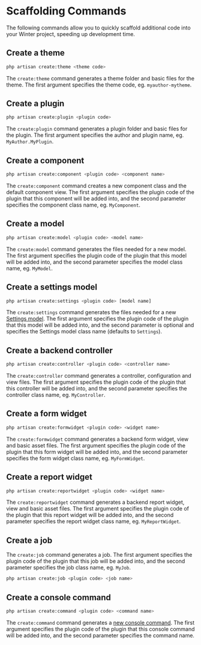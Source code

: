 # Scaffolding Commands

The following commands allow you to quickly scaffold additional code into your Winter project, speeding up development time.

## Create a theme

```bash
php artisan create:theme <theme code>
```

The `create:theme` command generates a theme folder and basic files for the theme. The first argument specifies the theme code, eg. `myauthor-mytheme`.

## Create a plugin

```bash
php artisan create:plugin <plugin code>
```

The `create:plugin` command generates a plugin folder and basic files for the plugin. The first argument specifies the author and plugin name, eg. `MyAuthor.MyPlugin`.

## Create a component

```bash
php artisan create:component <plugin code> <component name>
```

The `create:component` command creates a new component class and the default component view. The first argument specifies the plugin code of the plugin that this component will be added into, and the second parameter specifies the component class name, eg. `MyComponent`.

## Create a model

```bash
php artisan create:model <plugin code> <model name>
```

The `create:model` command generates the files needed for a new model. The first argument specifies the plugin code of the plugin that this model will be added into, and the second parameter specifies the model class name, eg. `MyModel`.

## Create a settings model

```bash
php artisan create:settings <plugin code> [model name]
```

The `create:settings` command generates the files needed for a new [Settings model](../plugin/settings#database-settings). The first argument specifies the plugin code of the plugin that this model will be added into, and the second parameter is optional and specifies the Settings model class name (defaults to `Settings`).

## Create a backend controller

```bash
php artisan create:controller <plugin code> <controller name>
```

The `create:controller` command generates a controller, configuration and view files. The first argument specifies the plugin code of the plugin that this controller will be added into, and the second parameter specifies the controller class name, eg. `MyController`.

## Create a form widget

```bash
php artisan create:formwidget <plugin code> <widget name>
```

The `create:formwidget` command generates a backend form widget, view and basic asset files. The first argument specifies the plugin code of the plugin that this form widget will be added into, and the second parameter specifies the form widget class name, eg. `MyFormWidget`.

## Create a report widget

```bash
php artisan create:reportwidget <plugin code> <widget name>
```

The `create:reportwidget` command generates a backend report widget, view and basic asset files. The first argument specifies the plugin code of the plugin that this report widget will be added into, and the second parameter specifies the report widget class name, eg. `MyReportWidget`.

## Create a job

The `create:job` command generates a job. The first argument specifies the plugin code of the plugin that this job will be added into, and the second parameter specifies the job class name, eg. `MyJob`.

```bash
php artisan create:job <plugin code> <job name>
```

## Create a console command

```bash
php artisan create:command <plugin code> <command name>
```

The `create:command` command generates a [new console command](../console/development). The first argument specifies the plugin code of the plugin that this console command will be added into, and the second parameter specifies the command name.
